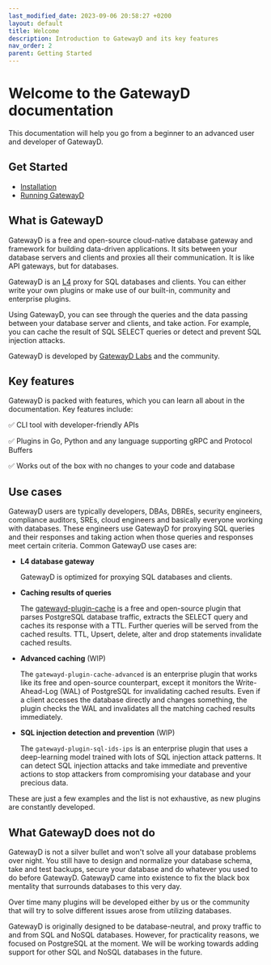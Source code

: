 ```yaml
---
last_modified_date: 2023-09-06 20:58:27 +0200
layout: default
title: Welcome
description: Introduction to GatewayD and its key features
nav_order: 2
parent: Getting Started
---
```


# Welcome to the GatewayD documentation

This documentation will help you go from a beginner to an advanced user and developer of GatewayD.

## Get Started

- [Installation](/getting-started/installation)
- [Running GatewayD](/getting-started/running-gatewayd)

## What is GatewayD

GatewayD is a free and open-source cloud-native database gateway and framework for building data-driven applications. It sits between your database servers and clients and proxies all their communication. It is like API gateways, but for databases.

GatewayD is an [L4](https://en.wikipedia.org/wiki/Transport_layer) proxy for SQL databases and clients. You can either write your own plugins or make use of our built-in, community and enterprise plugins.

Using GatewayD, you can see through the queries and the data passing between your database server and clients, and take action. For example, you can cache the result of SQL SELECT queries or detect and prevent SQL injection attacks.

GatewayD is developed by [GatewayD Labs](https://gatewayd.io) and the community.

## Key features

GatewayD is packed with features, which you can learn all about in the documentation. Key features include:

✅ CLI tool with developer-friendly APIs

✅ Plugins in Go, Python and any language supporting gRPC and Protocol Buffers

✅ Works out of the box with no changes to your code and database

## Use cases

GatewayD users are typically developers, DBAs, DBREs, security engineers, compliance auditors, SREs, cloud engineers and basically everyone working with databases. These engineers use GatewayD for proxying SQL queries and their responses and taking action when those queries and responses meet certain criteria. Common GatewayD use cases are:

- **L4 database gateway**

    GatewayD is optimized for proxying SQL databases and clients.

- **Caching results of queries**

    The [gatewayd-plugin-cache](/plugins/gatewayd-plugin-cache) is a free and open-source plugin that parses PostgreSQL database traffic, extracts the SELECT query and caches its response with a TTL. Further queries will be served from the cached results. TTL, Upsert, delete, alter and drop statements invalidate cached results.

- **Advanced caching** (WIP)

    The `gatewayd-plugin-cache-advanced` is an enterprise plugin that works like its free and open-source counterpart, except it monitors the Write-Ahead-Log (WAL) of PostgreSQL for invalidating cached results. Even if a client accesses the database directly and changes something, the plugin checks the WAL and invalidates all the matching cached results immediately.

- **SQL injection detection and prevention** (WIP)

    The `gatewayd-plugin-sql-ids-ips` is an enterprise plugin that uses a deep-learning model trained with lots of SQL injection attack patterns. It can detect SQL injection attacks and take immediate and preventive actions to stop attackers from compromising your database and your precious data.

These are just a few examples and the list is not exhaustive, as new plugins are constantly developed.

## What GatewayD does not do

GatewayD is not a silver bullet and won't solve all your database problems over night. You still have to design and normalize your database schema, take and test backups, secure your database and do whatever you used to do before GatewayD. GatewayD came into existence to fix the black box mentality that surrounds databases to this very day.

Over time many plugins will be developed either by us or the community that will try to solve different issues arose from utilizing databases.

GatewayD is originally designed to be database-neutral, and proxy traffic to and from SQL and NoSQL databases. However, for practicality reasons, we focused on PostgreSQL at the moment. We will be working towards adding support for other SQL and NoSQL databases in the future.
